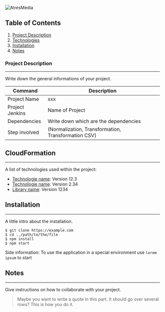 ![AtresMedia](https://www.atresmediacorporacion.com/public/img/rc-television.svg)
## Table of Contents
1. [Project Description](#project-description)
2. [Technologies](#technologies)
3. [Installation](#installation)
4. [Notes](#notes)
### Project Description
***

Write down the general informations of your project.

| Command | Description |
| --- | --- |
| Project Name | xxx |
| Project Jenkins | Name of Project |
| Dependencies | Write down which are the dependencies |
| Step involved | (Normalization, Transformation, Transformation CSV) |


## CloudFormation
***

A list of technologies used within the project:
* [Technologie name](https://example.com): Version 12.3 
* [Technologie name](https://example.com): Version 2.34
* [Library name](https://example.com): Version 1234


## Installation
***
A little intro about the installation. 
```
$ git clone https://example.com
$ cd ../path/to/the/file
$ npm install
$ npm start
```
Side information: To use the application in a special environment use ```lorem ipsum``` to start

## Notes
***
Give instructions on how to collaborate with your project.
> Maybe you want to write a quote in this part. 
> It should go over several rows?
> This is how you do it.

